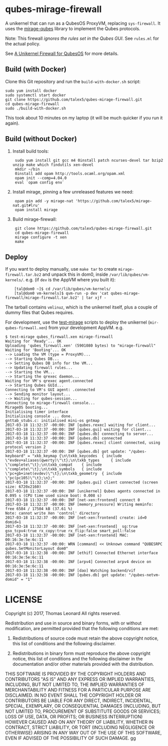 # qubes-mirage-firewall

A unikernel that can run as a QubesOS ProxyVM, replacing `sys-firewall`.
It uses the [mirage-qubes][] library to implement the Qubes protocols.

Note: This firewall *ignores the rules set in the Qubes GUI*. See `rules.ml` for the actual policy.

See [A Unikernel Firewall for QubesOS][] for more details.

## Build (with Docker)

Clone this Git repository and run the `build-with-docker.sh` script:

    sudo yum install docker
    sudo systemctl start docker
    git clone https://github.com/talex5/qubes-mirage-firewall.git
    cd qubes-mirage-firewall
    sudo ./build-with-docker.sh

This took about 10 minutes on my laptop (it will be much quicker if you run it again).

## Build (without Docker)

1. Install build tools:

        sudo yum install git gcc m4 0install patch ncurses-devel tar bzip2 unzip make which findutils xen-devel
        mkdir ~/bin
        0install add opam http://tools.ocaml.org/opam.xml
        opam init --comp=4.04.0
        eval `opam config env`

2. Install mirage, pinning a few unreleased features we need:

        opam pin add -y mirage-nat 'https://github.com/talex5/mirage-nat.git#lru'
        opam install mirage

3. Build mirage-firewall:

        git clone https://github.com/talex5/qubes-mirage-firewall.git
        cd qubes-mirage-firewall
        mirage configure -t xen
        make

## Deploy

If you want to deploy manually, use `make tar` to create `mirage-firewall.tar.bz2` and unpack this in dom0, inside `/var/lib/qubes/vm-kernels/`. e.g. (if `dev` is the AppVM where you built it):

        [tal@dom0 ~]$ cd /var/lib/qubes/vm-kernels/
        [tal@dom0 vm-kernels]$ qvm-run -p dev 'cat qubes-mirage-firewall/mirage-firewall.tar.bz2' | tar xjf -

The tarball contains `vmlinuz`, which is the unikernel itself, plus a couple of dummy files that Qubes requires.

For development, use the [test-mirage][] scripts to deploy the unikernel (`mir-qubes-firewall.xen`) from your development AppVM. e.g.

    $ test-mirage qubes_firewall.xen mirage-firewall
    Waiting for 'Ready'... OK
    Uploading 'qubes_firewall.xen' (5901080 bytes) to "mirage-firewall"
    Waiting for 'Booting'... OK
    --> Loading the VM (type = ProxyVM)...
    --> Starting Qubes DB...
    --> Setting Qubes DB info for the VM...
    --> Updating firewall rules...
    --> Starting the VM...
    --> Starting the qrexec daemon...
    Waiting for VM's qrexec agent.connected
    --> Starting Qubes GUId...
    Connecting to VM's GUI agent: .connected
    --> Sending monitor layout...
    --> Waiting for qubes-session...
    Connecting to mirage-firewall console...
    MirageOS booting...
    Initialising timer interface
    Initialising console ... done.
    gnttab_stubs.c: initialised mini-os gntmap
    2017-03-18 11:32:37 -00:00: INF [qubes.rexec] waiting for client...
    2017-03-18 11:32:37 -00:00: INF [qubes.gui] waiting for client...
    2017-03-18 11:32:37 -00:00: INF [qubes.db] connecting to server...
    2017-03-18 11:32:37 -00:00: INF [qubes.db] connected
    2017-03-18 11:32:37 -00:00: INF [qubes.rexec] client connected, using protocol version 2
    2017-03-18 11:32:37 -00:00: INF [qubes.db] got update: "/qubes-keyboard" = "xkb_keymap {\n\txkb_keycodes  { include \"evdev+aliases(qwerty)\"\t};\n\txkb_types     { include \"complete\"\t};\n\txkb_compat    { include \"complete\"\t};\n\txkb_symbols   { include \"pc+gb+inet(evdev)\"\t};\n\txkb_geometry  { include \"pc(pc105)\"\t};\n};"
    2017-03-18 11:32:37 -00:00: INF [qubes.gui] client connected (screen size: 6720x2160)
    2017-03-18 11:32:37 -00:00: INF [unikernel] Qubes agents connected in 0.095 s (CPU time used since boot: 0.008 s)
    2017-03-18 11:32:37 -00:00: INF [net-xen:frontend] connect 0
    2017-03-18 11:32:37 -00:00: INF [memory_pressure] Writing meminfo: free 6584 / 17504 kB (37.61 %)
    Note: cannot write Xen 'control' directory
    2017-03-18 11:32:37 -00:00: INF [net-xen:frontend] create: id=0 domid=1
    2017-03-18 11:32:37 -00:00: INF [net-xen:frontend]  sg:true gso_tcpv4:true rx_copy:true rx_flip:false smart_poll:false
    2017-03-18 11:32:37 -00:00: INF [net-xen:frontend] MAC: 00:16:3e:5e:6c:11
    2017-03-18 11:32:37 -00:00: WRN [command] << Unknown command "QUBESRPC qubes.SetMonitorLayout dom0"
    2017-03-18 11:32:38 -00:00: INF [ethif] Connected Ethernet interface 00:16:3e:5e:6c:11
    2017-03-18 11:32:38 -00:00: INF [arpv4] Connected arpv4 device on 00:16:3e:5e:6c:11
    2017-03-18 11:32:38 -00:00: INF [dao] Watching backend/vif
    2017-03-18 11:32:38 -00:00: INF [qubes.db] got update: "/qubes-netvm-domid" = "1"


# LICENSE

Copyright (c) 2017, Thomas Leonard
All rights reserved.

Redistribution and use in source and binary forms, with or without modification, are permitted provided that the following conditions are met:

1. Redistributions of source code must retain the above copyright notice, this list of conditions and the following disclaimer.

2. Redistributions in binary form must reproduce the above copyright notice, this list of conditions and the following disclaimer in the documentation and/or other materials provided with the distribution.

THIS SOFTWARE IS PROVIDED BY THE COPYRIGHT HOLDERS AND CONTRIBUTORS "AS IS" AND ANY EXPRESS OR IMPLIED WARRANTIES, INCLUDING, BUT NOT LIMITED TO, THE IMPLIED WARRANTIES OF MERCHANTABILITY AND FITNESS FOR A PARTICULAR PURPOSE ARE DISCLAIMED. IN NO EVENT SHALL THE COPYRIGHT HOLDER OR CONTRIBUTORS BE LIABLE FOR ANY DIRECT, INDIRECT, INCIDENTAL, SPECIAL, EXEMPLARY, OR CONSEQUENTIAL DAMAGES (INCLUDING, BUT NOT LIMITED TO, PROCUREMENT OF SUBSTITUTE GOODS OR SERVICES; LOSS OF USE, DATA, OR PROFITS; OR BUSINESS INTERRUPTION) HOWEVER CAUSED AND ON ANY THEORY OF LIABILITY, WHETHER IN CONTRACT, STRICT LIABILITY, OR TORT (INCLUDING NEGLIGENCE OR OTHERWISE) ARISING IN ANY WAY OUT OF THE USE OF THIS SOFTWARE, EVEN IF ADVISED OF THE POSSIBILITY OF SUCH DAMAGE.
gg

[test-mirage]: https://github.com/talex5/qubes-test-mirage
[mirage-qubes]: https://github.com/talex5/mirage-qubes
[A Unikernel Firewall for QubesOS]: http://roscidus.com/blog/blog/2016/01/01/a-unikernel-firewall-for-qubesos/
